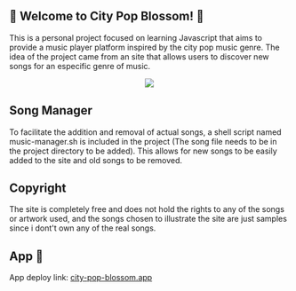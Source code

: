 ## 🌸 Welcome to City Pop Blossom! 🌸

This is a personal project focused on learning Javascript that aims to provide a music player platform inspired by the city pop music genre. The idea of the project came from an site that allows users to discover new songs for an especific genre of music. 

<p align="center"><img src="https://i.imgur.com/WkIwBLh.png"></p>

## Song Manager
To facilitate the addition and removal of actual songs, a shell script named music-manager.sh is included in the project (The song file needs to be in the project directory to be added). This allows for new songs to be easily added to the site and old songs to be removed.

## Copyright
The site is completely free and does not hold the rights to any of the songs or artwork used, and the songs chosen to illustrate the site are just samples since i dont't own any of the real songs.

## App 🌸

App deploy link: [city-pop-blossom.app](https://city-pop-blossom.vercel.app)


